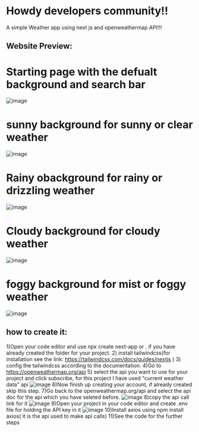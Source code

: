 # Howdy developers community!!

A simple Weather app using next js and openweathermap API!!!
## Website Preview:

# Starting page with the defualt background and search bar
![image](https://user-images.githubusercontent.com/100411918/233941217-d8ffbd8c-15f7-4eb2-96ca-11dfb7e97d5e.png)

# sunny background for sunny or clear weather
![image](https://user-images.githubusercontent.com/100411918/233942025-ae7fea90-9db4-4b48-a62c-f3bf7b8c7484.png)

# Rainy obackground for rainy or drizzling weather
![image](https://user-images.githubusercontent.com/100411918/233943859-2eb1d89a-0760-4ecb-8483-b75a392be773.png)


# Cloudy background for cloudy weather
![image](https://user-images.githubusercontent.com/100411918/233942296-815d6fa4-fb91-4add-b671-915f38500541.png)

# foggy background for mist or foggy weather
![image](https://user-images.githubusercontent.com/100411918/233942832-058a69e5-0c7b-49af-a578-334d19baa5bf.png)

## how to create it:

1)Open your code editor and use npx create next-app <folderName> or . if you have already created the folder for your project.
2) install tailwindcss(for installation see the link: https://tailwindcss.com/docs/guides/nextjs )
3) config the tailwindcss according to the documentation.
4)Go to https://openweathermap.org/api
5) select the api you want to use for your project and click subscribe, for this project I have used "current weather data" api
![image](https://user-images.githubusercontent.com/100411918/234006555-0b68239a-fe98-4077-bf2b-7b182926aca0.png)
6)Now finish up creating your account, if already created skip this step.
7)Go back to the openweathermap.org/api and select the api doc for the api which you have seleted before.
![image](https://user-images.githubusercontent.com/100411918/234006762-30811499-21fa-46b7-aa90-1939f5b51373.png)
8)copy the api call link for it
![image](https://user-images.githubusercontent.com/100411918/234006107-a6cc54b3-2e61-4b85-9dff-bd62c846bcd6.png)
9)Open your project in your code editor and create .env file for holding the API key in it
![image](https://user-images.githubusercontent.com/100411918/234007102-76e4075d-5b71-49ca-ba53-536d1b3741eb.png)
10)Install axios using npm install axios( it is the api used to make api calls)
11)See the code for the further steps



